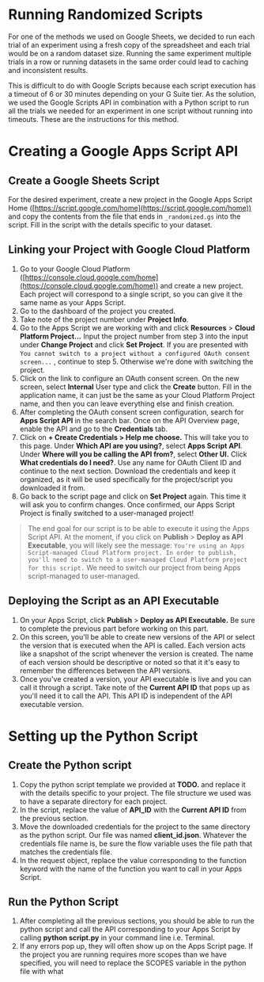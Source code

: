 # Running Randomized Scripts

For one of the methods we used on Google Sheets, we decided to run each trial of an experiment using a fresh copy of the spreadsheet and each trial would be on a random dataset size. Running the same experiment multiple trials in a row or running datasets in the same order could lead to caching and inconsistent results.

This is difficult to do with Google Scripts because each script execution has a timeout of 6 or 30 minutes depending on your G Suite tier. As the solution, we used the Google Scripts API in combination with a Python script to run all the trials we needed for an experiment in one script without running into timeouts. These are the instructions for this method.

# Creating a Google Apps Script API

## Create a Google Sheets Script

For the desired experiment, create a new project in the Google Apps Script Home ([https://script.google.com/home](https://script.google.com/home)) and copy the contents from the file that ends in `_randomized.gs` into the script. Fill in the script with the details specific to your dataset.

## Linking your Project with Google Cloud Platform

1. Go to your Google Cloud Platform ([https://console.cloud.google.com/home](https://console.cloud.google.com/home)) and create a new project. Each project will correspond to a single script, so you can give it the same name as your Apps Script. 
2. Go to the dashboard of the project you created.
3. Take note of the project number under **Project Info**.
4. Go to the Apps Script we are working with and click **Resources** > **Cloud Platform Project...** Input the project number from step 3 into the input under **Change Project** and click **Set Project**. If you are presented with `You cannot switch to a project without a configured OAuth consent screen...` , continue to step 5. Otherwise we're done with switching the project.
5. Click on the link to configure an OAuth consent screen. On the new screen, select **Internal** User type and click the **Create** button. Fill in the application name, it can just be the same as your Cloud Platform Project name, and then you can leave everything else and finish creation.
6. After completing the OAuth consent screen configuration, search for **Apps Script API** in the search bar. Once on the API Overview page, enable the API and go to the **Credentials** tab.
7. Click on **+ Create Credentials > Help me choose.** This will take you to this page. Under **Which API are you using?**, select **Apps Script API**. Under **Where will you be calling the API from?**, select **Other UI.** Click **What credentials do I need?**. Use any name for OAuth Client ID and continue to the next section. Download the credentials and keep it organized, as it will be used specifically for the project/script you downloaded it from.
8. Go back to the script page and click on **Set Project** again. This time it will ask you to confirm changes. Once confirmed, our Apps Script Project is finally switched to a user-managed project!

> The end goal for our script is to be able to execute it using the Apps Script API. At the moment, if you click on **Publish** > **Deploy as API Executable**, you will likely see the message: `You're using an Apps Script-managed Cloud Platform project. In order to publish, you'll need to switch to a user-managed Cloud Platform project for this script.` We need to switch our project from being Apps script-managed to user-managed.

## Deploying the Script as an API Executable

1. On your Apps Script, click **Publish** > **Deploy as API Executable.** Be sure to complete the previous part before working on this part.
2. On this screen, you'll be able to create new versions of the API or select the version that is executed when the API is called. Each version acts like a snapshot of the script whenever the version is created. The name of each version should be descriptive or noted so that it it's easy to remember the differences between the API versions.
3. Once you've created a version, your API executable is live and you can call it through a script. Take note of the **Current API ID** that pops up as you'll need it to call the API. This API ID is independent of the API executable version.

# Setting up the Python Script

## Create the Python script

1. Copy the python script template we provided at **TODO.** and replace it with the details specific to your project. The file structure we used was to have a separate directory for each project.
2. In the script, replace the value of **API_ID** with the **Current API ID** from the previous section.
3. Move the downloaded credentials for the project to the same directory as the python script. Our file was named **client_id.json**. Whatever the credentials file name is, be sure the flow variable uses the file path that matches the credentials file.
4. In the request object, replace the value corresponding to the function keyword with the name of the function you want to call in your Apps Script. 

## Run the Python Script

1. After completing all the previous sections, you should be able to run the python script and call the API corresponding to your Apps Script by calling **python script.py** in your command line i.e. Terminal.
2. If any errors pop up, they will often show up on the Apps Script page. If the project you are running requires more scopes than we have specified, you will need to replace the SCOPES variable in the python file with what